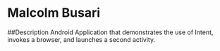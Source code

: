 # Malcolm Busari
##Description
Android Application that demonstrates the use of Intent, invokes a browser, and launches a second activity.
